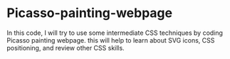 # Picasso-painting-webpage
In this code, I will try to use some intermediate CSS techniques by coding  Picasso painting webpage. 
this will help to learn about SVG icons, CSS positioning, and review other CSS skills.
